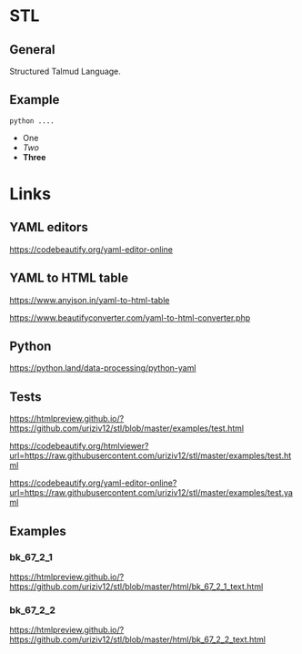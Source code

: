 # STL

## General
Structured Talmud Language.

## Example
```commandline
python ....
```

* One
* *Two*
* **Three**


# Links

## YAML editors
https://codebeautify.org/yaml-editor-online

## YAML to HTML table
https://www.anyjson.in/yaml-to-html-table

https://www.beautifyconverter.com/yaml-to-html-converter.php

## Python
https://python.land/data-processing/python-yaml

## Tests
https://htmlpreview.github.io/?https://github.com/uriziv12/stl/blob/master/examples/test.html

https://codebeautify.org/htmlviewer?url=https://raw.githubusercontent.com/uriziv12/stl/master/examples/test.html

https://codebeautify.org/yaml-editor-online?url=https://raw.githubusercontent.com/uriziv12/stl/master/examples/test.yaml

## Examples

### bk_67_2_1
https://htmlpreview.github.io/?https://github.com/uriziv12/stl/blob/master/html/bk_67_2_1_text.html

### bk_67_2_2
https://htmlpreview.github.io/?https://github.com/uriziv12/stl/blob/master/html/bk_67_2_2_text.html